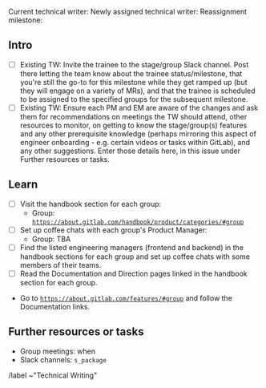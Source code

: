 Current technical writer:
Newly assigned technical writer:
Reassignment milestone:

## Intro

- [ ]  Existing TW: Invite the trainee to the stage/group Slack channel. Post there letting the team know about the trainee status/milestone, that you're still the go-to for this milestone while they get ramped up (but they will engage on a variety of MRs), and that the trainee is scheduled to be assigned to the specified groups for the subsequent milestone.
- [ ]  Existing TW: Ensure each PM and EM are aware of the changes and ask them for recommendations on meetings the TW should attend, other resources to monitor, on getting to know the stage/group(s) features and any other prerequisite knowledge (perhaps mirroring this aspect of engineer onboarding - e.g. certain videos or tasks within GitLab), and any other suggestions. Enter those details here, in this issue under Further resources or tasks.

## Learn

- [ ] Visit the handbook section for each group:
  - Group: [`https://about.gitlab.com/handbook/product/categories/#group`](https://about.gitlab.com/handbook/product/categories/#group)
- [ ] Set up coffee chats with each group's Product Manager:
  - Group: TBA
- [ ]  Find the listed engineering managers (frontend and backend) in the handbook sections for each group and set up coffee chats with some members of their teams.
- [ ]  Read the Documentation and Direction pages linked in the handbook section for each group.
  - Go to [`https://about.gitlab.com/features/#group`](https://about.gitlab.com/handbook/product/categories/#group) and follow the Documentation links.

## Further resources or tasks

- Group meetings: when
- Slack channels: `s_package`

/label ~"Technical Writing"
